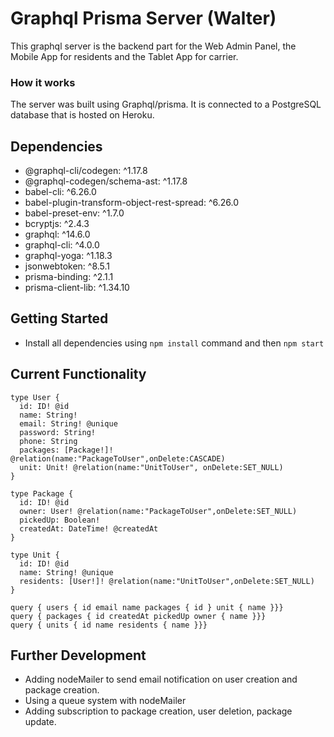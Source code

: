 # Graphql Prisma Server (Walter)

This graphql server is the backend part for the Web Admin Panel, the Mobile App for residents and the Tablet App for carrier.

### How it works

The server was built using Graphql/prisma. It is connected to a PostgreSQL database that is hosted on Heroku.

## Dependencies

- @graphql-cli/codegen: ^1.17.8
- @graphql-codegen/schema-ast: ^1.17.8
- babel-cli: ^6.26.0
- babel-plugin-transform-object-rest-spread: ^6.26.0
- babel-preset-env: ^1.7.0
- bcryptjs: ^2.4.3
- graphql: ^14.6.0
- graphql-cli: ^4.0.0
- graphql-yoga: ^1.18.3
- jsonwebtoken: ^8.5.1
- prisma-binding: ^2.1.1
- prisma-client-lib: ^1.34.10

## Getting Started

- Install all dependencies using `npm install` command and then `npm start`

## Current Functionality

```
type User {
  id: ID! @id
  name: String!
  email: String! @unique
  password: String!
  phone: String
  packages: [Package!]! @relation(name:"PackageToUser",onDelete:CASCADE)
  unit: Unit! @relation(name:"UnitToUser", onDelete:SET_NULL)
}

type Package {
  id: ID! @id
  owner: User! @relation(name:"PackageToUser",onDelete:SET_NULL)
  pickedUp: Boolean!
  createdAt: DateTime! @createdAt
}

type Unit {
  id: ID! @id
  name: String! @unique
  residents: [User!]! @relation(name:"UnitToUser",onDelete:SET_NULL)
}
```

```
query { users { id email name packages { id } unit { name }}}
query { packages { id createdAt pickedUp owner { name }}}
query { units { id name residents { name }}}

```

## Further Development

- Adding nodeMailer to send email notification on user creation and package creation.
- Using a queue system with nodeMailer
- Adding subscription to package creation, user deletion, package update.

